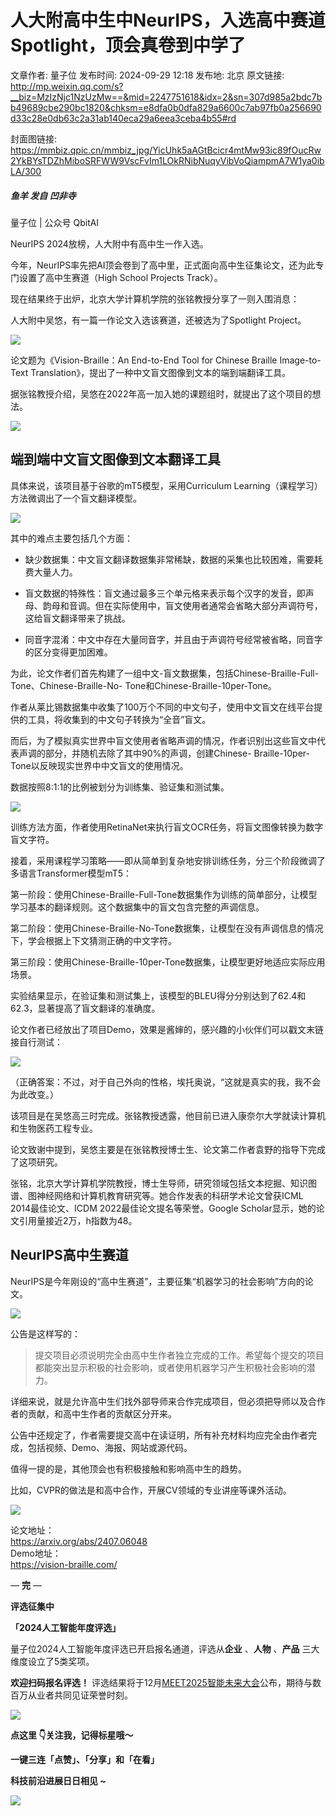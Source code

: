 # 人大附高中生中NeurIPS，入选高中赛道Spotlight，顶会真卷到中学了

文章作者: 量子位
发布时间: 2024-09-29 12:18
发布地: 北京
原文链接: http://mp.weixin.qq.com/s?__biz=MzIzNjc1NzUzMw==&mid=2247751618&idx=2&sn=307d985a2bdc7bb49689cbe290bc1820&chksm=e8dfa0b0dfa829a6600c7ab97fb0a256690d33c28e0db63c2a31ab140eca29a6eea3ceba4b55#rd

封面图链接: https://mmbiz.qpic.cn/mmbiz_jpg/YicUhk5aAGtBcicr4mtMw93ic89fOucRw2YkBYsTDZhMiboSRFWW9VscFvIm1LOkRNibNuqyVibVoQiampmA7W1ya0ibLA/300

##### 鱼羊 发自 凹非寺  
量子位 | 公众号 QbitAI

NeurIPS 2024放榜，人大附中有高中生一作入选。

今年，NeurIPS率先把AI顶会卷到了高中里，正式面向高中生征集论文，还为此专门设置了高中生赛道（High School Projects Track）。

现在结果终于出炉，北京大学计算机学院的张铭教授分享了一则入围消息：

人大附中吴悠，有一篇一作论文入选该赛道，还被选为了Spotlight Project。

![](https://mmbiz.qpic.cn/mmbiz_png/YicUhk5aAGtBcicr4mtMw93ic89fOucRw2YzzMGWo5sHWvep5HfBvx6xUXicrhreekxY5ibnH8TgW5ibSrZOGIsGjc0w/640?wx_fmt=png&from=appmsg)

论文题为《Vision-Braille：An End-to-End Tool for Chinese Braille Image-to-Text
Translation》，提出了一种中文盲文图像到文本的端到端翻译工具。

据张铭教授介绍，吴悠在2022年高一加入她的课题组时，就提出了这个项目的想法。

![](https://mmbiz.qpic.cn/mmbiz_png/YicUhk5aAGtBcicr4mtMw93ic89fOucRw2Y0qfcBWc7N7KwsvtJkVXtfPlw8VXD7Vm7H9o3WTECFqAsY0cYrv2CIg/640?wx_fmt=png&from=appmsg)

## 端到端中文盲文图像到文本翻译工具

具体来说，该项目基于谷歌的mT5模型，采用Curriculum Learning（课程学习）方法微调出了一个盲文翻译模型。

![](https://mmbiz.qpic.cn/mmbiz_png/YicUhk5aAGtBcicr4mtMw93ic89fOucRw2YWzBQhb3ic1ZsStoCPodOcL0xU5OFYGgtcRGragYzwR1bhziawWiaDmYag/640?wx_fmt=png&from=appmsg)

其中的难点主要包括几个方面：

  * 缺少数据集：中文盲文翻译数据集非常稀缺，数据的采集也比较困难，需要耗费大量人力。

  * 盲文数据的特殊性：盲文通过最多三个单元格来表示每个汉字的发音，即声母、韵母和音调。但在实际使用中，盲文使用者通常会省略大部分声调符号，这给盲文翻译带来了挑战。

  * 同音字混淆：中文中存在大量同音字，并且由于声调符号经常被省略，同音字的区分变得更加困难。

为此，论文作者们首先构建了一组中文-盲文数据集，包括Chinese-Braille-Full-Tone、Chinese-Braille-No-
Tone和Chinese-Braille-10per-Tone。

作者从莱比锡数据集中收集了100万个不同的中文句子，使用中文盲文在线平台提供的工具，将收集到的中文句子转换为“全音”盲文。

而后，为了模拟真实世界中盲文使用者省略声调的情况，作者识别出这些盲文中代表声调的部分，并随机去除了其中90%的声调，创建Chinese-
Braille-10per-Tone以反映现实世界中中文盲文的使用情况。

数据按照8:1:1的比例被划分为训练集、验证集和测试集。

![](https://mmbiz.qpic.cn/mmbiz_png/YicUhk5aAGtBcicr4mtMw93ic89fOucRw2Y3Ic5u3nZThQicoXBWcpO8iawibkxhvGO8dbPscswWicmia8gONx4BGvF2xQ/640?wx_fmt=png&from=appmsg)

训练方法方面，作者使用RetinaNet来执行盲文OCR任务，将盲文图像转换为数字盲文字符。

接着，采用课程学习策略——即从简单到复杂地安排训练任务，分三个阶段微调了多语言Transformer模型mT5：

第一阶段：使用Chinese-Braille-Full-Tone数据集作为训练的简单部分，让模型学习基本的翻译规则。这个数据集中的盲文包含完整的声调信息。

第二阶段：使用Chinese-Braille-No-Tone数据集，让模型在没有声调信息的情况下，学会根据上下文猜测正确的中文字符。

第三阶段：使用Chinese-Braille-10per-Tone数据集，让模型更好地适应实际应用场景。

实验结果显示，在验证集和测试集上，该模型的BLEU得分分别达到了62.4和62.3，显著提高了盲文翻译的准确度。

论文作者已经放出了项目Demo，效果是酱婶的，感兴趣的小伙伴们可以戳文末链接自行测试：

![](https://mmbiz.qpic.cn/mmbiz_png/YicUhk5aAGtBcicr4mtMw93ic89fOucRw2Y0U5qAbeRLPB4zMRoBf2GUMA0ytia4wBIT3Mnia1PqkMEQV4iaAQFsP6icw/640?wx_fmt=png&from=appmsg)

（正确答案：不过，对于自己外向的性格，埃托奥说，“这就是真实的我，我不会为此改变。）

该项目是在吴悠高三时完成。张铭教授透露，他目前已进入康奈尔大学就读计算机和生物医药工程专业。

论文致谢中提到，吴悠主要是在张铭教授博士生、论文第二作者袁野的指导下完成了这项研究。

张铭，北京大学计算机学院教授，博士生导师，研究领域包括文本挖掘、知识图谱、图神经网络和计算机教育研究等。她合作发表的科研学术论文曾获ICML
2014最佳论文、ICDM 2022最佳论文提名等荣誉。Google Scholar显示，她的论文引用量接近2万，h指数为48。

## NeurIPS高中生赛道

NeurIPS是今年刚设的“高中生赛道”，主要征集“机器学习的社会影响”方向的论文。

![](https://mmbiz.qpic.cn/mmbiz_png/YicUhk5aAGtBcicr4mtMw93ic89fOucRw2YWJJ0UfEDN5LmqbgV7QhbpgGbgELG6Jc7Mb8uEXZaK3m9Smn9cTyPqQ/640?wx_fmt=png&from=appmsg)

公告是这样写的：

> 提交项目必须说明完全由高中生作者独立完成的工作。希望每个提交的项目都能突出显示积极的社会影响，或者使用机器学习产生积极社会影响的潜力。

详细来说，就是允许高中生们找外部导师来合作完成项目，但必须把导师以及合作者的贡献，和高中生作者的贡献区分开来。

公告中还规定了，作者需要提交高中在读证明，所有补充材料均应完全由作者完成，包括视频、Demo、海报、网站或源代码。

值得一提的是，其他顶会也有积极接触和影响高中生的趋势。

比如，CVPR的做法是和高中合作，开展CV领域的专业讲座等课外活动。

![](https://mmbiz.qpic.cn/mmbiz_png/YicUhk5aAGtBcicr4mtMw93ic89fOucRw2YcicQP7onTN50mSamsIL0PMADILlbIU3XmgR8l9k0sh9aGAPleaRmd5w/640?wx_fmt=png&from=appmsg)

论文地址：  
https://arxiv.org/abs/2407.06048  
Demo地址：  
https://vision-braille.com/

— **完** —

**评选征集中**

**「2024人工智能年度评选」**

量子位2024人工智能年度评选已开启报名通道，评选从**企业** 、**人物** 、**产品** 三大维度设立了5类奖项。

**欢迎扫码报名评选！**
评选结果将于12月[MEET2025智能未来大会](http://mp.weixin.qq.com/s?__biz=MzIzNjc1NzUzMw==&mid=2247749708&idx=1&sn=0e6ac7c30e9cbc392d126127ffc5e2fc&chksm=e8dfa73edfa82e28c84ec0e4eeaabbae6634626284f0b830e5fa097dc98e9acb04e7ad060608&scene=21#wechat_redirect)公布，期待与数百万从业者共同见证荣誉时刻。

![](https://mmbiz.qpic.cn/mmbiz_png/YicUhk5aAGtAOVibXbw5eUnvqbCic6T1OKtFJzFhIdiauXic5xgYVG2LogYPX94d9GO5yiaQKicPFPUwgM30w350XNfIQ/640?wx_fmt=png&from=appmsg)

**点这里 👇关注我，记得标星哦～**

**一键三连「点赞」、「分享」和「在看」**

**科技前沿进展日日相见 ~**

![](https://mmbiz.qpic.cn/mmbiz_svg/g9RQicMD01M0tYoRQT2cMQRmPS5ZDyrrfzeksiay90KaDzlGBH61icqHxmgFKfvfXtVuwTHV740CDLAaXU1LIfZyoJEpYKcRIiaE/640?wx_fmt=svg)

